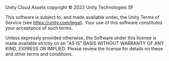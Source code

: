 Unity Cloud Assets copyright © 2023 Unity Technologies SF

This software is subject to, and made available under, the Unity Terms of Service (see https://unity.com/legal). Your use of this software constitutes your acceptance of such terms.

Unless expressly provided otherwise, the Software under this license is made available strictly on an "AS IS" BASIS WITHOUT WARRANTY OF ANY KIND, EXPRESS OR IMPLIED. Please review the license for details on these and other terms and conditions.
